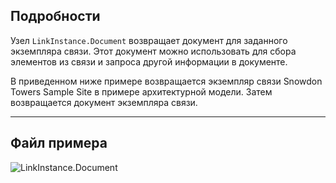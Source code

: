 ## Подробности
Узел `LinkInstance.Document` возвращает документ для заданного экземпляра связи. Этот документ можно использовать для сбора элементов из связи и запроса другой информации в документе.

В приведенном ниже примере возвращается экземпляр связи Snowdon Towers Sample Site в примере архитектурной модели. Затем возвращается документ экземпляра связи.
___
## Файл примера

![LinkInstance.Document](./Revit.Elements.LinkInstance.Document_img.jpg)
